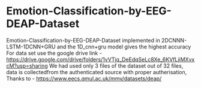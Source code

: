# Emotion-Classification-by-EEG-DEAP-Dataset
Emotion-Classification-by-EEG-DEAP-Dataset implemented in 2DCNNN-LSTM-1DCNN+GRU and the 1D_cnn+gru model gives the highest accuracy
For data set use the google drive link - https://drive.google.com/drive/folders/1vVTjq_DeEdqSeLc8Xe_6KVfLjiMXvxcM?usp=sharing
We had used only 3 files of the dataset out of 32 files, data is collectedfrom the authenticated source with proper autherisation, Thanks to - https://www.eecs.qmul.ac.uk/mmv/datasets/deap/
